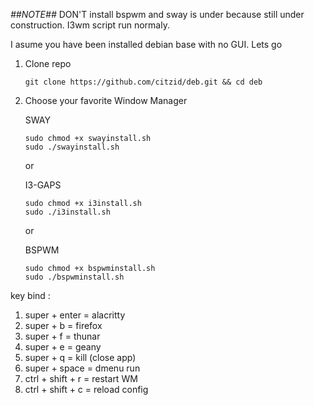 
*##NOTE##*
DON'T install bspwm and sway is under because still under construction.
I3wm script run normaly.

I asume you have been installed debian base with no GUI.
Lets go 

1. Clone repo
    ```
    git clone https://github.com/citzid/deb.git && cd deb
    ```
  
2. Choose your favorite Window Manager

    SWAY
    ```
    sudo chmod +x swayinstall.sh
    sudo ./swayinstall.sh
    ```

    or
    
    I3-GAPS
    ```
    sudo chmod +x i3install.sh
    sudo ./i3install.sh
    ```


    or
    
    BSPWM
    ```
    sudo chmod +x bspwminstall.sh
    sudo ./bspwminstall.sh
    ```

key bind :
1. super + enter = alacritty
2. super + b = firefox
3. super + f = thunar
4. super + e = geany
5. super + q = kill (close app)
6. super + space = dmenu run
7. ctrl + shift + r = restart WM
8. ctrl + shift + c = reload config


